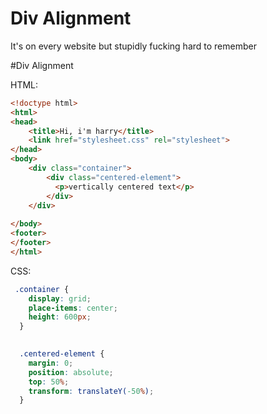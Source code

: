 # Div Alignment
It's on every website but stupidly fucking hard to remember

#Div Alignment

HTML:
```html
<!doctype html>
<html>
<head>
    <title>Hi, i'm harry</title>
    <link href="stylesheet.css" rel="stylesheet">
</head>
<body>
    <div class="container">
        <div class="centered-element">
          <p>vertically centered text</p>
        </div>
    </div>
    
</body>
<footer>
</footer>
</html>
```

CSS:
```css
 .container {
    display: grid;
    place-items: center;
    height: 600px;
  }

  
  .centered-element {
    margin: 0;
    position: absolute;
    top: 50%;
    transform: translateY(-50%);
  }
  ```
